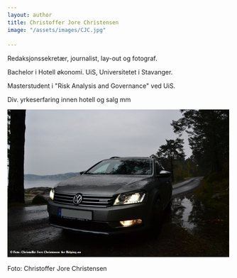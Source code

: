 ```yaml
---
layout: author
title: Christoffer Jore Christensen
image: "/assets/images/CJC.jpg"

---
```

Redaksjonssekretær, journalist, lay-out og fotograf.

Bachelor i Hotell økonomi. UiS,  Universitetet i Stavanger.

Masterstudent i "Risk Analysis and Governance" ved UiS.

Div. yrkeserfaring innen hotell og salg mm

![](/assets/images/alltrack.jpg)

Foto: Christoffer Jore Christensen